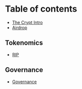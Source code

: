 # Table of contents

* [The Crypt Intro](README.md)
* [Airdrop](airdrop.md)

## Tokenomics

* [RIP](tokenomics/rip.md)

## Governance

* [Governance](governance/governance.md)

